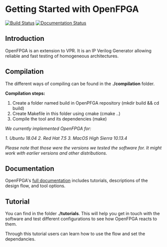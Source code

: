 # Getting Started with OpenFPGA

[![Build Status](https://travis-ci.org/LNIS-Projects/OpenFPGA.svg?branch=master)](https://travis-ci.org/LNIS-Projects/OpenFPGA)
[![Documentation Status](https://readthedocs.org/projects/openfpga/badge/?version=master)](https://openfpga.readthedocs.io/en/master/?badge=master)

## Introduction

OpenFPGA is an extension to VPR. It is an IP Verilog Generator allowing reliable and fast testing of homogeneous architectures.

## Compilation

The different ways of compiling can be found in the **./compilation** folder.

**Compilation steps:**
1. Create a folder named build in OpenPFGA repository (mkdir build && cd build)
2. Create Makefile in this folder using cmake (cmake ..)
3. Compile the tool and its dependencies (make)

*We currently implemented OpenFPGA for:*

*1. Ubuntu 18.04*
*2. Red Hat 7.5*
*3. MacOS High Sierra 10.13.4*

*Please note that those were the versions we tested the software for. It might work with earlier versions and other distributions.*

## Documentation
OpenFPGA's [full documentation](https://openfpga.readthedocs.io/en/master/) includes tutorials, descriptions of the design flow, and tool options.

## Tutorial

You can find in the folder **./tutorials**. This will help you get in touch with the software and test different configurations to see how OpenFPGA reacts to them. 

Through this tutorial users can learn how to use the flow and set the dependancies.



